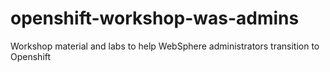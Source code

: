 # openshift-workshop-was-admins
Workshop material and labs to help WebSphere administrators transition to Openshift
